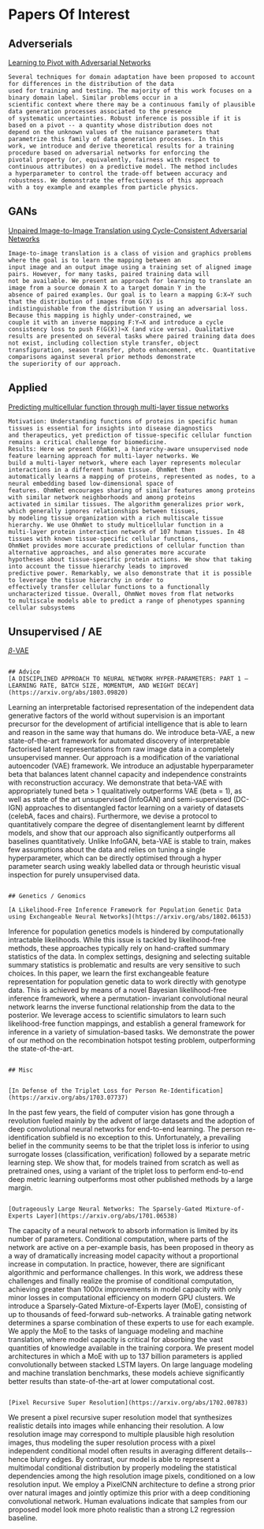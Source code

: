 # Papers Of Interest

## Adverserials
[Learning to Pivot with Adversarial Networks](https://arxiv.org/abs/1611.01046)
```
Several techniques for domain adaptation have been proposed to account for differences in the distribution of the data 
used for training and testing. The majority of this work focuses on a binary domain label. Similar problems occur in a 
scientific context where there may be a continuous family of plausible data generation processes associated to the presence
of systematic uncertainties. Robust inference is possible if it is based on a pivot -- a quantity whose distribution does not 
depend on the unknown values of the nuisance parameters that parametrize this family of data generation processes. In this 
work, we introduce and derive theoretical results for a training procedure based on adversarial networks for enforcing the 
pivotal property (or, equivalently, fairness with respect to continuous attributes) on a predictive model. The method includes 
a hyperparameter to control the trade-off between accuracy and robustness. We demonstrate the effectiveness of this approach 
with a toy example and examples from particle physics.
```

## GANs

[Unpaired Image-to-Image Translation using Cycle-Consistent Adversarial Networks](https://arxiv.org/abs/1703.10593)

```
Image-to-image translation is a class of vision and graphics problems where the goal is to learn the mapping between an 
input image and an output image using a training set of aligned image pairs. However, for many tasks, paired training data will
not be available. We present an approach for learning to translate an image from a source domain X to a target domain Y in the
absence of paired examples. Our goal is to learn a mapping G:X→Y such that the distribution of images from G(X) is 
indistinguishable from the distribution Y using an adversarial loss. Because this mapping is highly under-constrained, we 
couple it with an inverse mapping F:Y→X and introduce a cycle consistency loss to push F(G(X))≈X (and vice versa). Qualitative
results are presented on several tasks where paired training data does not exist, including collection style transfer, object
transfiguration, season transfer, photo enhancement, etc. Quantitative comparisons against several prior methods demonstrate 
the superiority of our approach.
```

## Applied
[Predicting multicellular function through multi-layer tissue networks](https://arxiv.org/abs/1707.04638)

```
Motivation: Understanding functions of proteins in specific human tissues is essential for insights into disease diagnostics
and therapeutics, yet prediction of tissue-specific cellular function remains a critical challenge for biomedicine. 
Results: Here we present OhmNet, a hierarchy-aware unsupervised node feature learning approach for multi-layer networks. We 
build a multi-layer network, where each layer represents molecular interactions in a different human tissue. OhmNet then 
automatically learns a mapping of proteins, represented as nodes, to a neural embedding based low-dimensional space of 
features. OhmNet encourages sharing of similar features among proteins with similar network neighborhoods and among proteins
activated in similar tissues. The algorithm generalizes prior work, which generally ignores relationships between tissues, 
by modeling tissue organization with a rich multiscale tissue hierarchy. We use OhmNet to study multicellular function in a 
multi-layer protein interaction network of 107 human tissues. In 48 tissues with known tissue-specific cellular functions, 
OhmNet provides more accurate predictions of cellular function than alternative approaches, and also generates more accurate
hypotheses about tissue-specific protein actions. We show that taking into account the tissue hierarchy leads to improved 
predictive power. Remarkably, we also demonstrate that it is possible to leverage the tissue hierarchy in order to 
effectively transfer cellular functions to a functionally uncharacterized tissue. Overall, OhmNet moves from flat networks 
to multiscale models able to predict a range of phenotypes spanning cellular subsystems
```

## Unsupervised / AE
[$\beta$-VAE](https://openreview.net/references/pdf?id=Sy2fzU9gl)
```

## Advice
[A DISCIPLINED APPROACH TO NEURAL NETWORK HYPER-PARAMETERS: PART 1 – LEARNING RATE, BATCH SIZE, MOMENTUM, AND WEIGHT DECAY](https://arxiv.org/abs/1803.09820)

```
Learning an interpretable factorised representation of the independent data generative factors of the world without 
supervision is an important precursor for the development of artificial intelligence that is able to learn and reason in the 
same way that humans do. We introduce beta-VAE, a new state-of-the-art framework for automated discovery of interpretable 
factorised latent representations from raw image data in a completely unsupervised manner. Our approach is a modification of 
the variational autoencoder (VAE) framework. We introduce an adjustable hyperparameter beta that balances latent channel 
capacity and independence constraints with reconstruction accuracy. We demonstrate that beta-VAE with appropriately tuned
beta > 1 qualitatively outperforms VAE (beta = 1), as well as state of the art unsupervised (InfoGAN) and semi-supervised (DC-
IGN) approaches to disentangled factor learning on a variety of datasets (celebA, faces and chairs). Furthermore, we devise a
protocol to quantitatively compare the degree of disentanglement learnt by different models, and show that our approach also 
significantly outperforms all baselines quantitatively. Unlike InfoGAN, beta-VAE is stable to train, makes few assumptions 
about the data and relies on tuning a single hyperparameter, which can be directly optimised through a hyper parameter search 
using weakly labelled data or through heuristic visual inspection for purely unsupervised data.
```

## Genetics / Genomics

[A Likelihood-Free Inference Framework for Population Genetic Data using Exchangeable Neural Networks](https://arxiv.org/abs/1802.06153)

```
Inference for population genetics models is hindered by computationally intractable likelihoods. While this issue is tackled
by likelihood-free methods, these approaches typically rely on hand-crafted summary statistics of the data. In complex 
settings, designing and selecting suitable summary statistics is problematic and results are very sensitive to such choices. 
In this paper, we learn the first exchangeable feature representation for population genetic data to work directly with 
genotype data. This is achieved by means of a novel Bayesian likelihood-free inference framework, where a permutation-
invariant convolutional neural network learns the inverse functional relationship from the data to the posterior. We 
leverage access to scientific simulators to learn such likelihood-free function mappings, and establish a general framework 
for inference in a variety of simulation-based tasks. We demonstrate the power of our method on the recombination hotspot 
testing problem, outperforming the state-of-the-art.
```

## Misc


[In Defense of the Triplet Loss for Person Re-Identification](https://arxiv.org/abs/1703.07737)
```
In the past few years, the field of computer vision has gone through a revolution fueled mainly by the advent
of large datasets and the adoption of deep convolutional neural networks for end-to-end learning. 
The person re-identification subfield is no exception to this. Unfortunately, a prevailing belief in the community
seems to be that the triplet loss is inferior to using surrogate losses (classification, verification) 
followed by a separate metric learning step. We show that, for models trained from scratch as well as pretrained ones, 
using a variant of the triplet loss to perform end-to-end deep metric learning outperforms most other published 
methods by a large margin.
```

[Outrageously Large Neural Networks: The Sparsely-Gated Mixture-of-Experts Layer](https://arxiv.org/abs/1701.06538)

```
The capacity of a neural network to absorb information is limited by its number of parameters. Conditional computation, 
where parts of the network are active on a per-example basis, has been proposed in theory as a way of dramatically 
increasing model capacity without a proportional increase in computation. In practice, however, there are significant 
algorithmic and performance challenges. In this work, we address these challenges and finally realize the promise of 
conditional computation, achieving greater than 1000x improvements in model capacity with only minor losses in computational
efficiency on modern GPU clusters. We introduce a Sparsely-Gated Mixture-of-Experts layer (MoE), consisting of up to 
thousands of feed-forward sub-networks. A trainable gating network determines a sparse combination of these experts to use 
for each example. We apply the MoE to the tasks of language modeling and machine translation, where model capacity is 
critical for absorbing the vast quantities of knowledge available in the training corpora. We present model architectures in 
which a MoE with up to 137 billion parameters is applied convolutionally between stacked LSTM layers. On large language 
modeling and machine translation benchmarks, these models achieve significantly better results than state-of-the-art at 
lower computational cost.
```

[Pixel Recursive Super Resolution](https://arxiv.org/abs/1702.00783)
```
We present a pixel recursive super resolution model that synthesizes realistic details into images while enhancing their 
resolution. A low resolution image may correspond to multiple plausible high resolution images, thus modeling the super 
resolution process with a pixel independent conditional model often results in averaging different details--hence blurry 
edges. By contrast, our model is able to represent a multimodal conditional distribution by properly modeling the 
statistical dependencies among the high resolution image pixels, conditioned on a low resolution input. We employ a PixelCNN 
architecture to define a strong prior over natural images and jointly optimize this prior with a deep conditioning 
convolutional network. Human evaluations indicate that samples from our proposed model look more photo realistic than a 
strong L2 regression baseline.
```
